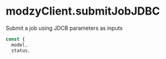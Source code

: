 # modzyClient.submitJobJDBC

Submit a job using JDCB parameters as inputs

```javascript
const {
  model,
  status,